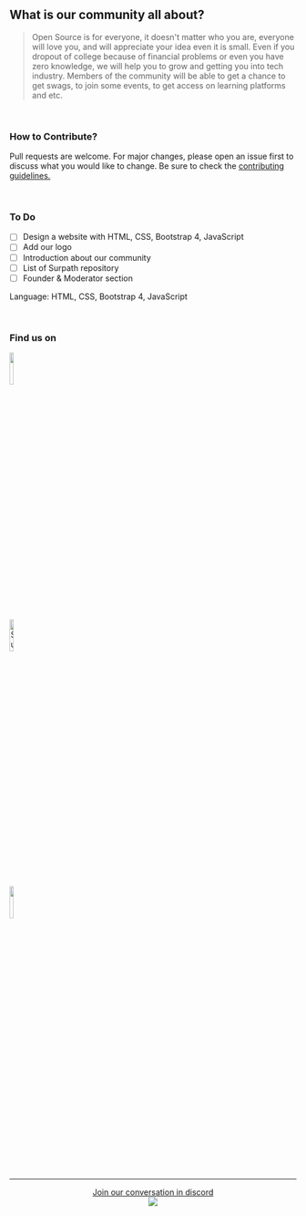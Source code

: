 ## What is our community all about?
> Open Source is for everyone, it doesn't matter who you are, everyone will love you, and will appreciate your idea even it is small. Even if you dropout of college because of financial problems or even you have zero knowledge, we will help you to grow and getting you into tech industry. Members of the community will be able to get a chance to get swags, to join some events, to get access on learning platforms and etc.


<br/>

### How to Contribute?<br>
Pull requests are welcome. For major changes, please open an issue first to discuss what you would like to change. Be sure to check the <a href="https://github.com/surpathcommunity/surpathcommunity.github.io/blob/main/CONTRIBUTING.md">contributing guidelines.</a>

<br/>

### To Do
- [ ] Design a website with HTML, CSS, Bootstrap 4, JavaScript
- [ ] Add our logo
- [ ] Introduction about our community
- [ ] List of Surpath repository
- [ ] Founder & Moderator section

Language: HTML, CSS, Bootstrap 4, JavaScript

<br/>

### Find us on
<a href="https://web.facebook.com/surpath/"><img src="https://img.shields.io/badge/Facebook-1877F2?style=for-the-badge&logo=facebook&logoColor=white&line-height=14px" width="12%"></a><br>
<a href="https://www.youtube.com/channel/UCjA75ni_WO_AoyWsLxnnwjA"><img alt="Surpath YouTube" src="https://img.shields.io/badge/YouTube-FF0000?style=for-the-badge&logo=youtube&logoColor=white" width="12%"></a><br>
<a href="https://github.com/surpathcommunity"><img src="https://img.shields.io/badge/GitHub-100000?style=for-the-badge&logo=github&logoColor=white" width="12%"></a>

<br>

<hr/>
<p align="center">
<a href="https://discord.com/invite/RATJsSGM9d">Join our conversation in discord<br>
    <img src="https://img.shields.io/discord/790101969413865472?logo=discord&style=for-the-badge" target="blank" />
</a>
</p>
